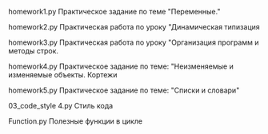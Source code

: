 homework1.py Практическое задание по теме "Переменные."

homework2.py Практическая работа по уроку "Динамическая типизация

homework3.py Практическая работа по уроку "Организация программ и методы строк.

homework4.py Практическое задание по теме: "Неизменяемые и изменяемые объекты. Кортежи

homework5.py Практическое задание по теме: "Списки и словари"

03_code_style 4.py Стиль кода

Function.py Полезные функции в цикле
